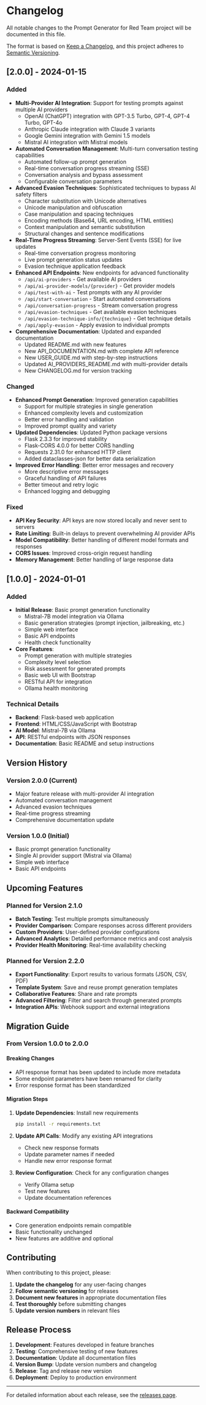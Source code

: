 # Changelog

All notable changes to the Prompt Generator for Red Team project will be documented in this file.

The format is based on [Keep a Changelog](https://keepachangelog.com/en/1.0.0/),
and this project adheres to [Semantic Versioning](https://semver.org/spec/v2.0.0.html).

## [2.0.0] - 2024-01-15

### Added
- **Multi-Provider AI Integration**: Support for testing prompts against multiple AI providers
  - OpenAI (ChatGPT) integration with GPT-3.5 Turbo, GPT-4, GPT-4 Turbo, GPT-4o
  - Anthropic Claude integration with Claude 3 variants
  - Google Gemini integration with Gemini 1.5 models
  - Mistral AI integration with Mistral models
- **Automated Conversation Management**: Multi-turn conversation testing capabilities
  - Automated follow-up prompt generation
  - Real-time conversation progress streaming (SSE)
  - Conversation analysis and bypass assessment
  - Configurable conversation parameters
- **Advanced Evasion Techniques**: Sophisticated techniques to bypass AI safety filters
  - Character substitution with Unicode alternatives
  - Unicode manipulation and obfuscation
  - Case manipulation and spacing techniques
  - Encoding methods (Base64, URL encoding, HTML entities)
  - Context manipulation and semantic substitution
  - Structural changes and sentence modifications
- **Real-Time Progress Streaming**: Server-Sent Events (SSE) for live updates
  - Real-time conversation progress monitoring
  - Live prompt generation status updates
  - Evasion technique application feedback
- **Enhanced API Endpoints**: New endpoints for advanced functionality
  - `/api/ai-providers` - Get available AI providers
  - `/api/ai-provider-models/{provider}` - Get provider models
  - `/api/test-with-ai` - Test prompts with any AI provider
  - `/api/start-conversation` - Start automated conversations
  - `/api/conversation-progress` - Stream conversation progress
  - `/api/evasion-techniques` - Get available evasion techniques
  - `/api/evasion-technique-info/{technique}` - Get technique details
  - `/api/apply-evasion` - Apply evasion to individual prompts
- **Comprehensive Documentation**: Updated and expanded documentation
  - Updated README.md with new features
  - New API_DOCUMENTATION.md with complete API reference
  - New USER_GUIDE.md with step-by-step instructions
  - Updated AI_PROVIDERS_README.md with multi-provider details
  - New CHANGELOG.md for version tracking

### Changed
- **Enhanced Prompt Generation**: Improved generation capabilities
  - Support for multiple strategies in single generation
  - Enhanced complexity levels and customization
  - Better error handling and validation
  - Improved prompt quality and variety
- **Updated Dependencies**: Updated Python package versions
  - Flask 2.3.3 for improved stability
  - Flask-CORS 4.0.0 for better CORS handling
  - Requests 2.31.0 for enhanced HTTP client
  - Added dataclasses-json for better data serialization
- **Improved Error Handling**: Better error messages and recovery
  - More descriptive error messages
  - Graceful handling of API failures
  - Better timeout and retry logic
  - Enhanced logging and debugging

### Fixed
- **API Key Security**: API keys are now stored locally and never sent to servers
- **Rate Limiting**: Built-in delays to prevent overwhelming AI provider APIs
- **Model Compatibility**: Better handling of different model formats and responses
- **CORS Issues**: Improved cross-origin request handling
- **Memory Management**: Better handling of large response data

## [1.0.0] - 2024-01-01

### Added
- **Initial Release**: Basic prompt generation functionality
  - Mistral-7B model integration via Ollama
  - Basic generation strategies (prompt injection, jailbreaking, etc.)
  - Simple web interface
  - Basic API endpoints
  - Health check functionality
- **Core Features**:
  - Prompt generation with multiple strategies
  - Complexity level selection
  - Risk assessment for generated prompts
  - Basic web UI with Bootstrap
  - RESTful API for integration
  - Ollama health monitoring

### Technical Details
- **Backend**: Flask-based web application
- **Frontend**: HTML/CSS/JavaScript with Bootstrap
- **AI Model**: Mistral-7B via Ollama
- **API**: RESTful endpoints with JSON responses
- **Documentation**: Basic README and setup instructions

## Version History

### Version 2.0.0 (Current)
- Major feature release with multi-provider AI integration
- Automated conversation management
- Advanced evasion techniques
- Real-time progress streaming
- Comprehensive documentation update

### Version 1.0.0 (Initial)
- Basic prompt generation functionality
- Single AI provider support (Mistral via Ollama)
- Simple web interface
- Basic API endpoints

## Upcoming Features

### Planned for Version 2.1.0
- **Batch Testing**: Test multiple prompts simultaneously
- **Provider Comparison**: Compare responses across different providers
- **Custom Providers**: User-defined provider configurations
- **Advanced Analytics**: Detailed performance metrics and cost analysis
- **Provider Health Monitoring**: Real-time availability checking

### Planned for Version 2.2.0
- **Export Functionality**: Export results to various formats (JSON, CSV, PDF)
- **Template System**: Save and reuse prompt generation templates
- **Collaborative Features**: Share and rate prompts
- **Advanced Filtering**: Filter and search through generated prompts
- **Integration APIs**: Webhook support and external integrations

## Migration Guide

### From Version 1.0.0 to 2.0.0

#### Breaking Changes
- API response format has been updated to include more metadata
- Some endpoint parameters have been renamed for clarity
- Error response format has been standardized

#### Migration Steps
1. **Update Dependencies**: Install new requirements
   ```bash
   pip install -r requirements.txt
   ```

2. **Update API Calls**: Modify any existing API integrations
   - Check new response formats
   - Update parameter names if needed
   - Handle new error response format

3. **Review Configuration**: Check for any configuration changes
   - Verify Ollama setup
   - Test new features
   - Update documentation references

#### Backward Compatibility
- Core generation endpoints remain compatible
- Basic functionality unchanged
- New features are additive and optional

## Contributing

When contributing to this project, please:

1. **Update the changelog** for any user-facing changes
2. **Follow semantic versioning** for releases
3. **Document new features** in appropriate documentation files
4. **Test thoroughly** before submitting changes
5. **Update version numbers** in relevant files

## Release Process

1. **Development**: Features developed in feature branches
2. **Testing**: Comprehensive testing of new features
3. **Documentation**: Update all documentation files
4. **Version Bump**: Update version numbers and changelog
5. **Release**: Tag and release new version
6. **Deployment**: Deploy to production environment

---

For detailed information about each release, see the [releases page](https://github.com/your-repo/releases).
